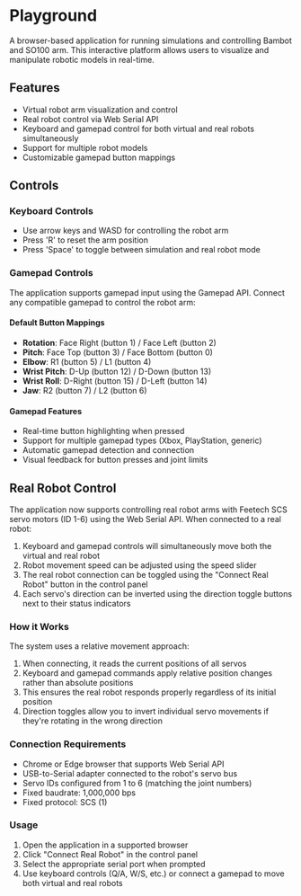 # Playground

A browser-based application for running simulations and controlling Bambot and SO100 arm. This interactive platform allows users to visualize and manipulate robotic models in real-time.

## Features

- Virtual robot arm visualization and control
- Real robot control via Web Serial API
- Keyboard and gamepad control for both virtual and real robots simultaneously
- Support for multiple robot models
- Customizable gamepad button mappings

## Controls

### Keyboard Controls
- Use arrow keys and WASD for controlling the robot arm
- Press 'R' to reset the arm position
- Press 'Space' to toggle between simulation and real robot mode

### Gamepad Controls
The application supports gamepad input using the Gamepad API. Connect any compatible gamepad to control the robot arm:

#### Default Button Mappings
- **Rotation**: Face Right (button 1) / Face Left (button 2)
- **Pitch**: Face Top (button 3) / Face Bottom (button 0)
- **Elbow**: R1 (button 5) / L1 (button 4)
- **Wrist Pitch**: D-Up (button 12) / D-Down (button 13)
- **Wrist Roll**: D-Right (button 15) / D-Left (button 14)
- **Jaw**: R2 (button 7) / L2 (button 6)

#### Gamepad Features
- Real-time button highlighting when pressed
- Support for multiple gamepad types (Xbox, PlayStation, generic)
- Automatic gamepad detection and connection
- Visual feedback for button presses and joint limits

## Real Robot Control

The application now supports controlling real robot arms with Feetech SCS servo motors (ID 1-6) using the Web Serial API. When connected to a real robot:

1. Keyboard and gamepad controls will simultaneously move both the virtual and real robot
2. Robot movement speed can be adjusted using the speed slider
3. The real robot connection can be toggled using the "Connect Real Robot" button in the control panel
4. Each servo's direction can be inverted using the direction toggle buttons next to their status indicators

### How it Works

The system uses a relative movement approach:
1. When connecting, it reads the current positions of all servos 
2. Keyboard and gamepad commands apply relative position changes rather than absolute positions
3. This ensures the real robot responds properly regardless of its initial position
4. Direction toggles allow you to invert individual servo movements if they're rotating in the wrong direction

### Connection Requirements

- Chrome or Edge browser that supports Web Serial API
- USB-to-Serial adapter connected to the robot's servo bus
- Servo IDs configured from 1 to 6 (matching the joint numbers)
- Fixed baudrate: 1,000,000 bps
- Fixed protocol: SCS (1)

### Usage

1. Open the application in a supported browser
2. Click "Connect Real Robot" in the control panel
3. Select the appropriate serial port when prompted
4. Use keyboard controls (Q/A, W/S, etc.) or connect a gamepad to move both virtual and real robots
